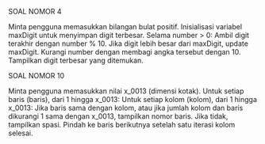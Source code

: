 SOAL NOMOR 4

Minta pengguna memasukkan bilangan bulat positif.
Inisialisasi variabel maxDigit untuk menyimpan digit terbesar.
Selama number > 0:
Ambil digit terakhir dengan number % 10.
Jika digit lebih besar dari maxDigit, update maxDigit.
Kurangi number dengan membagi angka tersebut dengan 10.
Tampilkan digit terbesar yang ditemukan.

SOAL NOMOR 10

Minta pengguna memasukkan nilai x_0013 (dimensi kotak).
Untuk setiap baris (baris), dari 1 hingga x_0013:
Untuk setiap kolom (kolom), dari 1 hingga x_0013:
Jika baris sama dengan kolom, atau jika jumlah kolom dan baris dikurangi 1 sama dengan x_0013, tampilkan nomor baris.
Jika tidak, tampilkan spasi.
Pindah ke baris berikutnya setelah satu iterasi kolom selesai.
